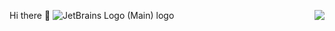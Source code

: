Hi there 👋
![JetBrains Logo (Main) logo](https://resources.jetbrains.com/storage/products/company/brand/logos/jb_beam.svg)
<img align="right" src="https://github-readme-stats.vercel.app/api?username=zhouYK&show_icons=true&icon_color=0366d6&text_color=24292e&bg_color=ffffff&hide_title=true" />
